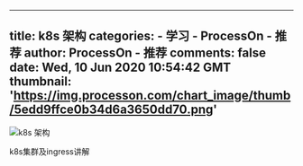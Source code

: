 
---
title: k8s 架构
categories: 
    - 学习
    - ProcessOn - 推荐
author: ProcessOn - 推荐
comments: false
date: Wed, 10 Jun 2020 10:54:42 GMT
thumbnail: 'https://img.processon.com/chart_image/thumb/5edd9ffce0b34d6a3650dd70.png'
---

<div>   
<img class="thumb" alt="k8s 架构" src="https://img.processon.com/chart_image/thumb/5edd9ffce0b34d6a3650dd70.png" referrerpolicy="no-referrer">
<p>k8s集群及ingress讲解</p>  
</div>
            